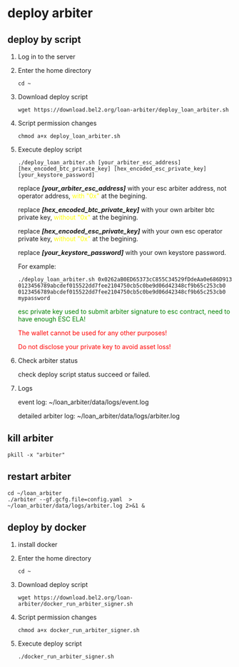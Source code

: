 # deploy arbiter

## deploy by script
1. Log in to the server

2. Enter the home directory
   ```shell
   cd ~
   ```

3. Download deploy script
   ```shell
   wget https://download.bel2.org/loan-arbiter/deploy_loan_arbiter.sh
   ```

4. Script permission changes
   ```shell
   chmod a+x deploy_loan_arbiter.sh
   ```

5. Execute deploy script
   ```shell
   ./deploy_loan_arbiter.sh [your_arbiter_esc_address] [hex_encoded_btc_private_key] [hex_encoded_esc_private_key] [your_keystore_password]
   ```
   replace  ***[your_arbiter_esc_address]*** with your esc arbiter address, not operator address, <span style="color: yellow;">with "0x"</span> at the begining.

   replace  ***[hex_encoded_btc_private_key]*** with your own arbiter btc private key, <span style="color: yellow;">without "0x"</span> at the begining.

   replace  ***[hex_encoded_esc_private_key]*** with your own esc operator private key, <span style="color: yellow;">without "0x"</span> at the begining. 

   replace  ***[your_keystore_password]*** with your own keystore password.

   For example:
   ```shell
   ./deploy_loan_arbiter.sh 0x0262aB0ED65373cC855C34529fDdeAa0e686D913 0123456789abcdef015522dd7fee2104750cb5c0be9d06d42348cf9b65c253cb0 0123456789abcdef015522dd7fee2104750cb5c0be9d06d42348cf9b65c253cb0 mypassword
   ```

   <span style="color: green;">esc private key used to submit arbiter signature to esc contract, need to have enough ESC ELA!</span>

   <span style="color: red;">The wallet cannot be used for any other purposes!</span>

   <span style="color: red;">Do not disclose your private key to avoid asset loss!</span>

6. Check arbiter status 

   check deploy script status succeed or failed.

7. Logs

   event log: ~/loan_arbiter/data/logs/event.log

   detailed arbiter log: ~/loan_arbiter/data/logs/arbiter.log

## kill arbiter

   ```shell
   pkill -x "arbiter"
   ```

## restart arbiter

   ```shell
   cd ~/loan_arbiter
   ./arbiter --gf.gcfg.file=config.yaml  > ~/loan_arbiter/data/logs/arbiter.log 2>&1 &
   ```

## deploy by docker

1. install docker

2. Enter the home directory
   ```shell
   cd ~
   ```

3. Download deploy script 
   ```shell
   wget https://download.bel2.org/loan-arbiter/docker_run_arbiter_signer.sh
   ```

4. Script permission changes
   ```shell
   chmod a+x docker_run_arbiter_signer.sh
   ```

5. Execute deploy script

   ```shell
   ./docker_run_arbiter_signer.sh
   ```